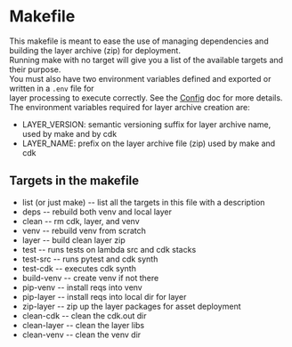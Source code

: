 # Makefile
This makefile is meant to ease the use of managing dependencies and building the layer archive (zip) for deployment.  
Running make with no target will give you a list of the available targets and their purpose.  
You must also have two environment variables defined and exported or written in a `.env` file for   
layer processing to execute correctly. See the [Config](dotenv.md) doc for more details. 
The environment variables required for layer archive creation are:

* LAYER_VERSION: semantic versioning suffix for layer archive name, used by make and by cdk  
* LAYER_NAME: prefix on the layer archive file (zip) used by make and cdk  

## Targets in the makefile
* list (or just make) -- list all the targets in this file with a description
* deps  -- rebuild both venv and local layer
* clean -- rm cdk, layer, and venv
* venv -- rebuild venv from scratch
* layer -- build clean layer zip
* test -- runs tests on lambda src and cdk stacks
* test-src -- runs pytest and cdk synth
* test-cdk -- executes cdk synth
* build-venv -- create venv if not there
* pip-venv -- install reqs into venv
* pip-layer -- install reqs into local dir for layer
* zip-layer -- zip up the layer packages for asset deployment
* clean-cdk -- clean the cdk.out dir
* clean-layer -- clean the layer libs
* clean-venv -- clean the venv dir